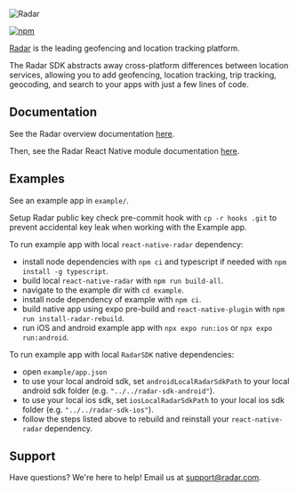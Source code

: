 ![Radar](https://raw.githubusercontent.com/radarlabs/react-native-radar/master/logo.png)

[![npm](https://img.shields.io/npm/v/react-native-radar.svg)](https://www.npmjs.com/package/react-native-radar)

[Radar](https://radar.com) is the leading geofencing and location tracking platform.

The Radar SDK abstracts away cross-platform differences between location services, allowing you to add geofencing, location tracking, trip tracking, geocoding, and search to your apps with just a few lines of code.

## Documentation

See the Radar overview documentation [here](https://radar.com/documentation).

Then, see the Radar React Native module documentation [here](https://radar.com/documentation/sdk/react-native).

## Examples

See an example app in `example/`.

Setup Radar public key check pre-commit hook with `cp -r hooks .git` to prevent accidental key leak when working with the Example app.

To run example app with local `react-native-radar` dependency:

- install node dependencies with `npm ci` and typescript if needed with `npm install -g typescript`.
- build local `react-native-radar` with `npm run build-all`.
- navigate to the example dir with `cd example`.
- install node dependency of example with `npm ci`.
- build native app using expo pre-build and `react-native-plugin` with `npm run install-radar-rebuild`.
- run iOS and android example app with `npx expo run:ios` or `npx expo run:android`.

To run example app with local `RadarSDK` native dependencies:

- open `example/app.json`
- to use your local android sdk, set `androidLocalRadarSdkPath` to your local android sdk folder (e.g. `"../../radar-sdk-android"`).
- to use your local ios sdk, set `iosLocalRadarSdkPath` to your local ios sdk folder (e.g. `"../../radar-sdk-ios"`).
- follow the steps listed above to rebuild and reinstall your `react-native-radar` dependency.


## Support

Have questions? We're here to help! Email us at [support@radar.com](mailto:support@radar.com).
